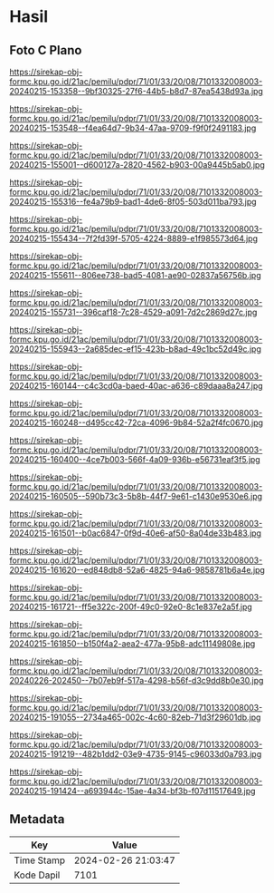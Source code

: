 # Hasil

## Foto C Plano

https://sirekap-obj-formc.kpu.go.id/21ac/pemilu/pdpr/71/01/33/20/08/7101332008003-20240215-153358--9bf30325-27f6-44b5-b8d7-87ea5438d93a.jpg

https://sirekap-obj-formc.kpu.go.id/21ac/pemilu/pdpr/71/01/33/20/08/7101332008003-20240215-153548--f4ea64d7-9b34-47aa-9709-f9f0f2491183.jpg

https://sirekap-obj-formc.kpu.go.id/21ac/pemilu/pdpr/71/01/33/20/08/7101332008003-20240215-155001--d600127a-2820-4562-b903-00a9445b5ab0.jpg

https://sirekap-obj-formc.kpu.go.id/21ac/pemilu/pdpr/71/01/33/20/08/7101332008003-20240215-155316--fe4a79b9-bad1-4de6-8f05-503d011ba793.jpg

https://sirekap-obj-formc.kpu.go.id/21ac/pemilu/pdpr/71/01/33/20/08/7101332008003-20240215-155434--7f2fd39f-5705-4224-8889-e1f985573d64.jpg

https://sirekap-obj-formc.kpu.go.id/21ac/pemilu/pdpr/71/01/33/20/08/7101332008003-20240215-155611--806ee738-bad5-4081-ae90-02837a56756b.jpg

https://sirekap-obj-formc.kpu.go.id/21ac/pemilu/pdpr/71/01/33/20/08/7101332008003-20240215-155731--396caf18-7c28-4529-a091-7d2c2869d27c.jpg

https://sirekap-obj-formc.kpu.go.id/21ac/pemilu/pdpr/71/01/33/20/08/7101332008003-20240215-155943--2a685dec-ef15-423b-b8ad-49c1bc52d49c.jpg

https://sirekap-obj-formc.kpu.go.id/21ac/pemilu/pdpr/71/01/33/20/08/7101332008003-20240215-160144--c4c3cd0a-baed-40ac-a636-c89daaa8a247.jpg

https://sirekap-obj-formc.kpu.go.id/21ac/pemilu/pdpr/71/01/33/20/08/7101332008003-20240215-160248--d495cc42-72ca-4096-9b84-52a2f4fc0670.jpg

https://sirekap-obj-formc.kpu.go.id/21ac/pemilu/pdpr/71/01/33/20/08/7101332008003-20240215-160400--4ce7b003-566f-4a09-936b-e56731eaf3f5.jpg

https://sirekap-obj-formc.kpu.go.id/21ac/pemilu/pdpr/71/01/33/20/08/7101332008003-20240215-160505--590b73c3-5b8b-44f7-9e61-c1430e9530e6.jpg

https://sirekap-obj-formc.kpu.go.id/21ac/pemilu/pdpr/71/01/33/20/08/7101332008003-20240215-161501--b0ac6847-0f9d-40e6-af50-8a04de33b483.jpg

https://sirekap-obj-formc.kpu.go.id/21ac/pemilu/pdpr/71/01/33/20/08/7101332008003-20240215-161620--ed848db8-52a6-4825-94a6-9858781b6a4e.jpg

https://sirekap-obj-formc.kpu.go.id/21ac/pemilu/pdpr/71/01/33/20/08/7101332008003-20240215-161721--ff5e322c-200f-49c0-92e0-8c1e837e2a5f.jpg

https://sirekap-obj-formc.kpu.go.id/21ac/pemilu/pdpr/71/01/33/20/08/7101332008003-20240215-161850--b150f4a2-aea2-477a-95b8-adc11149808e.jpg

https://sirekap-obj-formc.kpu.go.id/21ac/pemilu/pdpr/71/01/33/20/08/7101332008003-20240226-202450--7b07eb9f-517a-4298-b56f-d3c9dd8b0e30.jpg

https://sirekap-obj-formc.kpu.go.id/21ac/pemilu/pdpr/71/01/33/20/08/7101332008003-20240215-191055--2734a465-002c-4c60-82eb-71d3f29601db.jpg

https://sirekap-obj-formc.kpu.go.id/21ac/pemilu/pdpr/71/01/33/20/08/7101332008003-20240215-191219--482b1dd2-03e9-4735-9145-c96033d0a793.jpg

https://sirekap-obj-formc.kpu.go.id/21ac/pemilu/pdpr/71/01/33/20/08/7101332008003-20240215-191424--a693944c-15ae-4a34-bf3b-f07d11517649.jpg


## Metadata

| Key        | Value               |
| ---------- | ------------------- |
| Time Stamp | 2024-02-26 21:03:47 |
| Kode Dapil | 7101                |



